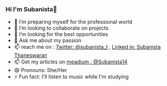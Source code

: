 ### Hi I'm Subanista👋


- 🌱 I’m preparing myself for the professional world
- 👯 I’m looking to collaborate on projects
- 🤔 I’m looking for the best opportunities
- 💬 Ask me about my passion 
- 📫 reach me on :  [Twitter: @subanista_t](https://twitter.com/subanista_t) , [Linked in: Subanista Thaneswaran](https://www.linkedin.com/in/subanista-thaneswaran/)
- 📫 Get my articles on [meadium : @Subanista14](https://medium.com/@subanista14)
- 😄 Pronouns: She/Her
- ⚡ Fun fact: I'll listen to music while I'm studying

